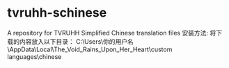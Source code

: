 # tvruhh-schinese
A repository for TVRUHH Simplified Chinese translation files
安装方法:
将下载的内容放入以下目录：
C:\Users\你的用户名\AppData\Local\The_Void_Rains_Upon_Her_Heart\custom languages\chinese
